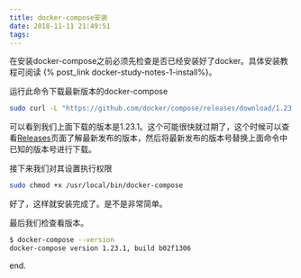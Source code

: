 ```yaml
---
title: docker-compose安装
date: 2018-11-11 21:49:51
tags:
---
```

在安装docker-compose之前必须先检查是否已经安装好了docker。具体安装教程可阅读 {% post_link docker-study-notes-1-install%}。

运行此命令下载最新版本的docker-compose

```bash
sudo curl -L "https://github.com/docker/compose/releases/download/1.23.1/docker-compose-$(uname -s)-$(uname -m)" -o /usr/local/bin/docker-compose
```

可以看到我们上面下载的版本是1.23.1。这个可能很快就过期了，这个时候可以查看[Releases](https://github.com/docker/compose/releases)页面了解最新发布的版本，然后将最新发布的版本号替换上面命令中已知的版本号进行下载。

接下来我们对其设置执行权限

```bash
sudo chmod +x /usr/local/bin/docker-compose
```

好了，这样就安装完成了。是不是非常简单。

最后我们检查看版本。

```bash
$ docker-compose --version
docker-compose version 1.23.1, build b02f1306
```

end.
